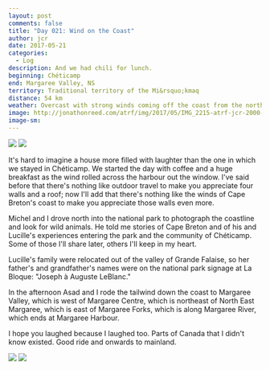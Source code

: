 ```yaml
---
layout: post
comments: false
title: "Day 021: Wind on the Coast"
author: jcr
date: 2017-05-21
categories:
  - Log
description: And we had chili for lunch.
beginning: Chéticamp
end: Margaree Valley, NS
territory: Traditional territory of the Mi&rsquo;kmaq 
distance: 54 km
weather: Overcast with strong winds coming off the coast from the northwest, 8 ºC
image: http://jonathonreed.com/atrf/img/2017/05/IMG_2215-atrf-jcr-2000-web.jpg
image-sm:
---
```


<img src="http://jonathonreed.com/atrf/img/2017/05/IMG_2140-atrf-jcr-2000-web.jpg">

<img src="http://jonathonreed.com/atrf/img/2017/05/IMG_2143-atrf-jcr-2000-web.jpg">

It's hard to imagine a house more filled with laughter than the one in which we stayed in Chéticamp. We started the day with coffee and a huge breakfast as the wind rolled across the harbour out the window. I've said before that there's nothing like outdoor travel to make you appreciate four walls and a roof; now I'll add that there's nothing like the winds of Cape Breton's coast to make you appreciate those walls even more.

Michel and I drove north into the national park to photograph the coastline and look for wild animals. He told me stories of Cape Breton and of his and Lucille's experiences entering the park and the community of Chéticamp. Some of those I'll share later, others I'll keep in my heart.

Lucille's family were relocated out of the valley of Grande Falaise, so her father's and grandfather's names were on the national park signage at La Bloque: "Joseph à Auguste LeBlanc."

In the afternoon Asad and I rode the tailwind down the coast to Margaree Valley, which is west of Margaree Centre, which is northeast of North East Margaree, which is east of Margaree Forks, which is along Margaree River, which ends at Margaree Harbour.

I hope you laughed because I laughed too. Parts of Canada that I didn't know existed. Good ride and onwards to mainland.

<img src="http://jonathonreed.com/atrf/img/2017/05/IMG_8130-atrf-ac-2000-web.jpg">

<img src="http://jonathonreed.com/atrf/img/2017/05/IMG_8128-atrf-ac-2000-web.jpg">